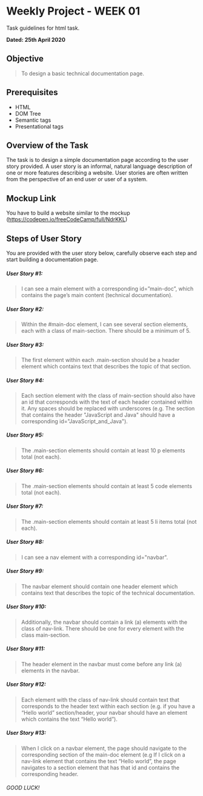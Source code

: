 # Weekly Project - WEEK 01

Task guidelines for html task.

**Dated: 25th April 2020**

## Objective
> To design a basic technical documentation page.

## Prerequisites 

- HTML 
- DOM Tree
- Semantic tags
- Presentational tags

## Overview of the Task

The task is to design a simple documentation page according to the user story provided. A user story is an informal, natural language description of one or more features describing a website. User stories are often written from the perspective of an end user or user of a system.

## Mockup Link

You have to build a website similar to the mockup (https://codepen.io/freeCodeCamp/full/NdrKKL)

## Steps of User Story 

You are provided with the user story below, carefully observe each step and start building a documentation page.

##### User Story #1: 
> I can see a main element with a corresponding id=”main-doc”, which contains the page’s main content (technical documentation).

##### User Story #2:  
> Within the #main-doc element, I can see several section elements, each with a class of main-section. There should be a minimum of 5.

##### User Story #3:  
> The first element within each .main-section should be a header element which contains text that describes the topic of that section.

##### User Story #4: 
> Each section element with the class of main-section should also have an id that corresponds with the text of each header contained within it. Any spaces should be replaced with underscores (e.g. The section that contains the header "JavaScript and Java" should have a corresponding id="JavaScript_and_Java").

##### User Story #5:  
> The .main-section elements should contain at least 10 p elements total (not each).

##### User Story #6: 
> The .main-section elements should contain at least 5 code elements total (not each).

##### User Story #7: 
> The .main-section elements should contain at least 5 li items total (not each).

##### User Story #8: 
> I can see a nav element with a corresponding id="navbar". 

##### User Story #9: 
> The navbar element should contain one header element which contains text that describes the topic of the technical documentation.

##### User Story #10: 
> Additionally, the navbar should contain a link (a) elements with the class of nav-link. There should be one for every element with the class main-section.

##### User Story #11: 
> The header element in the navbar must come before any link (a) elements in the navbar.

##### User Story #12: 
> Each element with the class of nav-link should contain text that corresponds to the header text within each section (e.g. if you have a “Hello world” section/header, your navbar should have an element which contains the text “Hello world”).

##### User Story #13: 
> When I click on a navbar element, the page should navigate to the corresponding section of the main-doc element (e.g If I click on a nav-link element that contains the text “Hello world”, the page navigates to a section element that has that id and contains the corresponding header.

###### GOOD LUCK!
